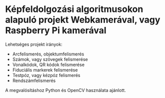 # Képfeldolgozási algoritmusokon alapuló projekt Webkamerával, vagy Raspberry Pi kamerával

Lehetséges projekt irányok:

  * Arcfelismerés, objektumfelismerés
  * Számok, vagy szövegek felismerése
  * Vonalkódok, QR kódok felismerése
  * Fiduciális markerek felismerése
  * Testpóz, vagy kézpóz felismerés
  * Rendszámfelismerés

A megvalósításhoz Python és OpenCV használata ajánlott.

